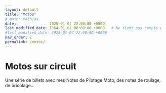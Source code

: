 ```yaml
---
layout: default
title: "Motos"
# math: mathjax
date:               2025-01-04 22:00:00 +0000
last_modified_date: 1964-01-01 08:00:00 +0000   # Ne tient pas compte de cette page dans les pages récemment mises à jour
#last_modified_date: 2025-01-04 22:00:00 +0000
nav_order: 7
permalink: /motos/
---
```


# Motos sur circuit
Une série de billets avec mes Notes de Pilotage Moto, des notes de roulage, de bricolage... 